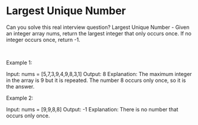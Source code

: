 # Largest Unique Number

Can you solve this real interview question? Largest Unique Number - Given an integer array nums, return the largest integer that only occurs once. If no integer occurs once, return -1.

 

Example 1:


Input: nums = [5,7,3,9,4,9,8,3,1]
Output: 8
Explanation: The maximum integer in the array is 9 but it is repeated. The number 8 occurs only once, so it is the answer.

Example 2:


Input: nums = [9,9,8,8]
Output: -1
Explanation: There is no number that occurs only once.